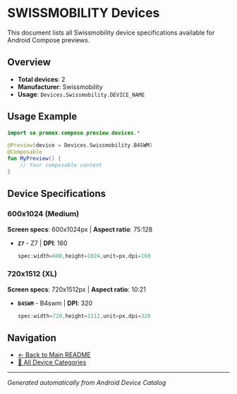 # SWISSMOBILITY Devices

This document lists all Swissmobility device specifications available for Android Compose previews.

## Overview

- **Total devices**: 2
- **Manufacturer**: Swissmobility
- **Usage**: `Devices.Swissmobility.DEVICE_NAME`

## Usage Example

```kotlin
import se.premex.compose.preview.devices.*

@Preview(device = Devices.Swissmobility.B4SWM)
@Composable
fun MyPreview() {
    // Your composable content
}
```

## Device Specifications

### 600x1024 (Medium)

**Screen specs**: 600x1024px | **Aspect ratio**: 75:128

- **`Z7`** - Z7 | **DPI**: 160
  ```kotlin
  spec:width=600,height=1024,unit=px,dpi=160
  ```

### 720x1512 (XL)

**Screen specs**: 720x1512px | **Aspect ratio**: 10:21

- **`B4SWM`** - B4swm | **DPI**: 320
  ```kotlin
  spec:width=720,height=1512,unit=px,dpi=320
  ```

## Navigation

- [← Back to Main README](../../README.md)
- [📱 All Device Categories](../README.md)

---
*Generated automatically from Android Device Catalog*
